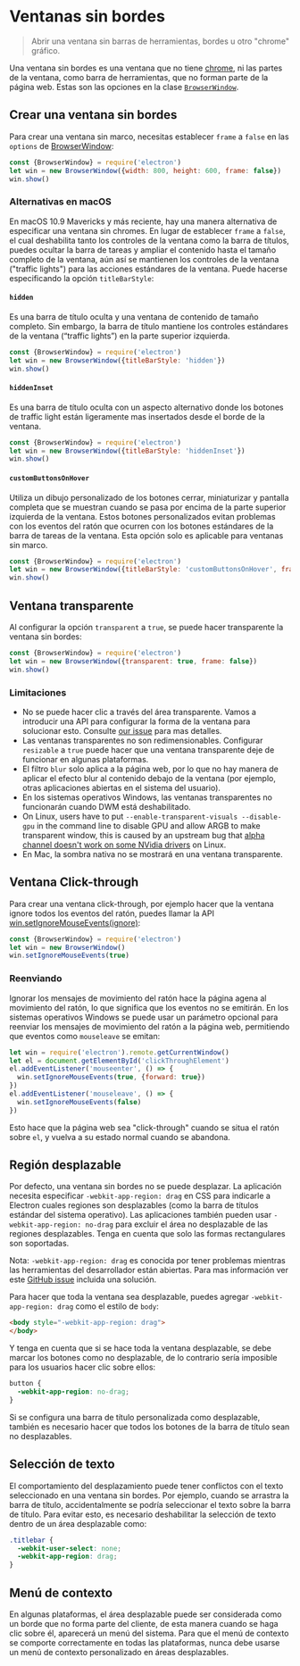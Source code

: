 # Ventanas sin bordes

> Abrir una ventana sin barras de herramientas, bordes u otro "chrome" gráfico.

Una ventana sin bordes es una ventana que no tiene [chrome](https://developer.mozilla.org/en-US/docs/Glossary/Chrome), ni las partes de la ventana, como barra de herramientas, que no forman parte de la página web. Estas son las opciones en la clase [`BrowserWindow`](browser-window.md).

## Crear una ventana sin bordes

Para crear una ventana sin marco, necesitas establecer `frame` a `false` en las `options` de [BrowserWindow](browser-window.md):

```javascript
const {BrowserWindow} = require('electron')
let win = new BrowserWindow({width: 800, height: 600, frame: false})
win.show()
```

### Alternativas en macOS

En macOS 10.9 Mavericks y más reciente, hay una manera alternativa de especificar una ventana sin chromes. En lugar de establecer `frame` a `false`, el cual deshabilita tanto los controles de la ventana como la barra de títulos, puedes ocultar la barra de tareas y ampliar el contenido hasta el tamaño completo de la ventana, aún así se mantienen los controles de la ventana ("traffic lights") para las acciones estándares de la ventana. Puede hacerse especificando la opción `titleBarStyle`:

#### `hidden`

Es una barra de título oculta y una ventana de contenido de tamaño completo. Sin embargo, la barra de título mantiene los controles estándares de la ventana (“traffic lights”) en la parte superior izquierda.

```javascript
const {BrowserWindow} = require('electron')
let win = new BrowserWindow({titleBarStyle: 'hidden'})
win.show()
```

#### `hiddenInset`

Es una barra de título oculta con un aspecto alternativo donde los botones de traffic light están ligeramente mas insertados desde el borde de la ventana.

```javascript
const {BrowserWindow} = require('electron')
let win = new BrowserWindow({titleBarStyle: 'hiddenInset'})
win.show()
```

#### `customButtonsOnHover`

Utiliza un dibujo personalizado de los botones cerrar, miniaturizar y pantalla completa que se muestran cuando se pasa por encima de la parte superior izquierda de la ventana. Estos botones personalizados evitan problemas con los eventos del ratón que ocurren con los botones estándares de la barra de tareas de la ventana. Esta opción solo es aplicable para ventanas sin marco.

```javascript
const {BrowserWindow} = require('electron')
let win = new BrowserWindow({titleBarStyle: 'customButtonsOnHover', frame: false})
win.show()
```

## Ventana transparente

Al configurar la opción `transparent` a `true`, se puede hacer transparente la ventana sin bordes:

```javascript
const {BrowserWindow} = require('electron')
let win = new BrowserWindow({transparent: true, frame: false})
win.show()
```

### Limitaciones

* No se puede hacer clic a través del área transparente. Vamos a introducir una API para configurar la forma de la ventana para solucionar esto. Consulte [our issue](https://github.com/electron/electron/issues/1335) para mas detalles.
* Las ventanas transparentes no son redimensionables. Configurar `resizable` a `true` puede hacer que una ventana transparente deje de funcionar en algunas plataformas.
* El filtro `blur` solo aplica a la página web, por lo que no hay manera de aplicar el efecto blur al contenido debajo de la ventana (por ejemplo, otras aplicaciones abiertas en el sistema del usuario).
* En los sistemas operativos Windows, las ventanas transparentes no funcionarán cuando DWM está deshabilitado.
* On Linux, users have to put `--enable-transparent-visuals --disable-gpu` in the command line to disable GPU and allow ARGB to make transparent window, this is caused by an upstream bug that [alpha channel doesn't work on some NVidia drivers](https://code.google.com/p/chromium/issues/detail?id=369209) on Linux.
* En Mac, la sombra nativa no se mostrará en una ventana transparente.

## Ventana Click-through

Para crear una ventana click-through, por ejemplo hacer que la ventana ignore todos los eventos del ratón, puedes llamar la API [win.setIgnoreMouseEvents(ignore)](browser-window.md#winsetignoremouseeventsignore):

```javascript
const {BrowserWindow} = require('electron')
let win = new BrowserWindow()
win.setIgnoreMouseEvents(true)
```

### Reenviando

Ignorar los mensajes de movimiento del ratón hace la página agena al movimiento del ratón, lo que significa que los eventos no se emitirán. En los sistemas operativos Windows se puede usar un parámetro opcional para reenviar los mensajes de movimiento del ratón a la página web, permitiendo que eventos como `mouseleave` se emitan:

```javascript
let win = require('electron').remote.getCurrentWindow()
let el = document.getElementById('clickThroughElement')
el.addEventListener('mouseenter', () => {
  win.setIgnoreMouseEvents(true, {forward: true})
})
el.addEventListener('mouseleave', () => {
  win.setIgnoreMouseEvents(false)
})
```

Esto hace que la página web sea "click-through" cuando se situa el ratón sobre `el`, y vuelva a su estado normal cuando se abandona.

## Región desplazable

Por defecto, una ventana sin bordes no se puede desplazar. La aplicación necesita especificar `-webkit-app-region: drag` en CSS para indicarle a Electron cuales regiones son desplazables (como la barra de títulos estándar del sistema operativo). Las aplicaciones también pueden usar `-webkit-app-region: no-drag` para excluir el área no desplazable de las regiones desplazables. Tenga en cuenta que solo las formas rectangulares son soportadas.

Nota: `-webkit-app-region: drag` es conocida por tener problemas mientras las herramientas del desarrollador están abiertas. Para mas información ver este [GitHub issue](https://github.com/electron/electron/issues/3647) incluida una solución.

Para hacer que toda la ventana sea desplazable, puedes agregar `-webkit-app-region: drag` como el estilo de `body`:

```html
<body style="-webkit-app-region: drag">
</body>
```

Y tenga en cuenta que si se hace toda la ventana desplazable, se debe marcar los botones como no desplazable, de lo contrario sería imposible para los usuarios hacer clic sobre ellos:

```css
button {
  -webkit-app-region: no-drag;
}
```

Si se configura una barra de título personalizada como desplazable, también es necesario hacer que todos los botones de la barra de título sean no desplazables.

## Selección de texto

El comportamiento del desplazamiento puede tener conflictos con el texto seleccionado en una ventana sin bordes. Por ejemplo, cuando se arrastra la barra de título, accidentalmente se podría seleccionar el texto sobre la barra de título. Para evitar esto, es necesario deshabilitar la selección de texto dentro de un área desplazable como:

```css
.titlebar {
  -webkit-user-select: none;
  -webkit-app-region: drag;
}
```

## Menú de contexto

En algunas plataformas, el área desplazable puede ser considerada como un borde que no forma parte del cliente, de esta manera cuando se haga clic sobre él, aparecerá un menú del sistema. Para que el menú de contexto se comporte correctamente en todas las plataformas, nunca debe usarse un menú de contexto personalizado en áreas desplazables.